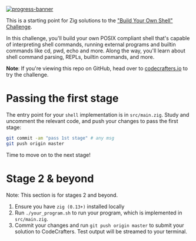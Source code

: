 [![progress-banner](https://backend.codecrafters.io/progress/shell/30be2d5b-c951-4659-a335-f4ed345d39d7)](https://app.codecrafters.io/users/codecrafters-bot?r=2qF)

This is a starting point for Zig solutions to the
["Build Your Own Shell" Challenge](https://app.codecrafters.io/courses/shell/overview).

In this challenge, you'll build your own POSIX compliant shell that's capable of
interpreting shell commands, running external programs and builtin commands like
cd, pwd, echo and more. Along the way, you'll learn about shell command parsing,
REPLs, builtin commands, and more.

**Note**: If you're viewing this repo on GitHub, head over to
[codecrafters.io](https://codecrafters.io) to try the challenge.

# Passing the first stage

The entry point for your `shell` implementation is in `src/main.zig`. Study and
uncomment the relevant code, and push your changes to pass the first stage:

```sh
git commit -am "pass 1st stage" # any msg
git push origin master
```

Time to move on to the next stage!

# Stage 2 & beyond

Note: This section is for stages 2 and beyond.

1. Ensure you have `zig (0.13+)` installed locally
1. Run `./your_program.sh` to run your program, which is implemented in
   `src/main.zig`.
1. Commit your changes and run `git push origin master` to submit your solution
   to CodeCrafters. Test output will be streamed to your terminal.
